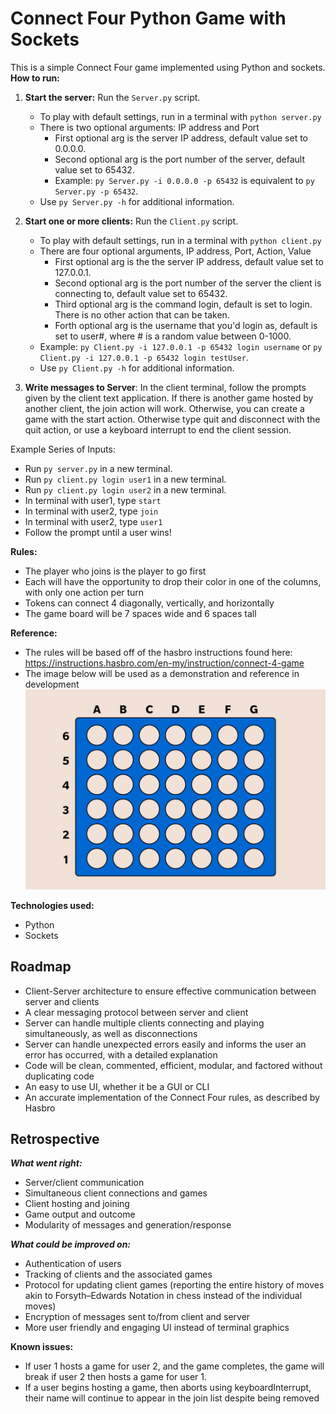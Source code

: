 # Connect Four Python Game with Sockets

This is a simple Connect Four game implemented using Python and sockets.
**How to run:**
1. **Start the server:** Run the `Server.py` script.
   - To play with default settings, run in a terminal with `python server.py`
   - There is two optional arguments: IP address and Port
     - First optional arg is the server IP address, default value set to 0.0.0.0.
     - Second optional arg is the port number of the server, default value set to 65432.
     - Example: `py Server.py -i 0.0.0.0 -p 65432` is equivalent to `py Server.py -p 65432`.
   - Use `py Server.py -h` for additional information.
     
3. **Start one or more clients:** Run the `Client.py` script.
   - To play with default settings, run in a terminal with `python client.py`
   - There are four optional arguments, IP address, Port, Action, Value
     - First optional arg is the the server IP address, default value set to 127.0.0.1.
     - Second optional arg is the port number of the server the client is connecting to, default value set to 65432.
     - Third optional arg is the command login, default is set to login. There is no other action that can be taken.
     - Forth optional arg is the username that you'd login as, default is set to user#, where # is a random value between 0-1000.
   - Example: `py Client.py -i 127.0.0.1 -p 65432 login username` or `py Client.py -i 127.0.0.1 -p 65432 login testUser`.
   - Use `py Client.py -h` for additional information.
     
5. **Write messages to Server**: In the client terminal, follow the prompts given by the client text application. If there is another game hosted by another client, the join action will work. Otherwise, you can create a game with the start action. Otherwise type quit and disconnect with the quit action, or use a keyboard interrupt to end the client session.

Example Series of Inputs:
- Run `py server.py` in a new terminal.
- Run `py client.py login user1` in a new terminal.
- Run `py client.py login user2` in a new terminal.
- In terminal with user1, type `start`
- In terminal with user2, type `join`
- In terminal with user2, type `user1`
- Follow the prompt until a user wins!

**Rules:** 
* The player who joins is the player to go first
* Each will have the opportunity to drop their color in one of the columns, with only one action per turn
* Tokens can connect 4 diagonally, vertically, and horizontally
* The game board will be 7 spaces wide and 6 spaces tall

**Reference:**
* The rules will be based off of the hasbro instructions found here: https://instructions.hasbro.com/en-my/instruction/connect-4-game
* The image below will be used as a demonstration and reference in development
![reference image](images/connect-4-board-reference.jpg)

**Technologies used:**
* Python
* Sockets

## Roadmap
* Client-Server architecture to ensure effective communication between server and clients
* A clear messaging protocol between server and client
* Server can handle multiple clients connecting and playing simultaneously, as well as disconnections
* Server can handle unexpected errors easily and informs the user an error has occurred, with a detailed explanation
* Code will be clean, commented, efficient, modular, and factored without duplicating code
* An easy to use UI, whether it be a GUI or CLI
* An accurate implementation of the Connect Four rules, as described by Hasbro

## Retrospective

***What went right:***
* Server/client communication
* Simultaneous client connections and games
* Client hosting and joining
* Game output and outcome
* Modularity of messages and generation/response

***What could be improved on:***
* Authentication of users
* Tracking of clients and the associated games
* Protocol for updating client games (reporting the entire history of moves akin to Forsyth–Edwards Notation in chess instead of the individual moves)
* Encryption of messages sent to/from client and server
* More user friendly and engaging UI instead of terminal graphics


**Known issues:**
* If user 1 hosts a game for user 2, and the game completes, the game will break if user 2 then hosts a game for user 1.
* If a user begins hosting a game, then aborts using keyboardInterrupt, their name will continue to appear in the join list despite being removed
